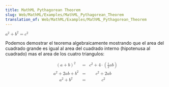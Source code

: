 ```yaml
---
title: MathML Pythagorean Theorem
slug: Web/MathML/Examples/MathML_Pythagorean_Theorem
translation_of: Web/MathML/Examples/MathML_Pythagorean_Theorem
---
```

<math><mrow><msup><mi>a</mi>
<mn>2</mn>
</msup><mo>+</mo>
<msup><mi>b</mi>
<mn>2</mn>
</msup><mo>=</mo>
<msup><mi>c</mi>
<mn>2</mn>
</msup></mrow></math>

Podemos demostrar el teorema algebraicamente mostrando que el area del cuadrado grande
es igual al area del cuadrado interno (hipotenusa al cuadrado) mas el area de los cuatro triangulos:

<math display="block"><mtable><mtr><mtd><msup><mrow><mo>(</mo>
<mi>a</mi>
<mo>+</mo>
<mi>b</mi>
<mo>)</mo>
</mrow><mn>2</mn>
</msup></mtd><mtd><mo>=</mo>
</mtd><mtd><msup><mi>c</mi>
<mn>2</mn>
</msup><mo>+</mo>
<mn>4</mn>
<mo>⋅</mo>
<mo>(</mo>
<mfrac><mn>1</mn>
<mn>2</mn>
</mfrac><mi>a</mi>
<mi>b</mi>
<mo>)</mo>
</mtd></mtr><mtr><mtd><msup><mi>a</mi>
<mn>2</mn>
</msup><mo>+</mo>
<mn>2</mn>
<mi>a</mi>
<mi>b</mi>
<mo>+</mo>
<msup><mi>b</mi>
<mn>2</mn>
</msup></mtd><mtd><mo>=</mo>
</mtd><mtd><msup><mi>c</mi>
<mn>2</mn>
</msup><mo>+</mo>
<mn>2</mn>
<mi>a</mi>
<mi>b</mi>
</mtd></mtr><mtr><mtd><msup><mi>a</mi>
<mn>2</mn>
</msup><mo>+</mo>
<msup><mi>b</mi>
<mn>2</mn>
</msup></mtd><mtd><mo>=</mo>
</mtd><mtd><msup><mi>c</mi>
<mn>2</mn></msup></mtd></mtr></mtable></math>
